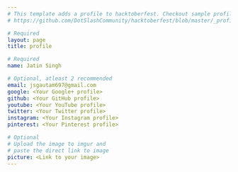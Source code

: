 ```yaml
---
# This template adds a profile to hacktoberfest. Checkout sample profile at
# https://github.com/DotSlashCommunity/hacktoberfest/blob/master/_profile/ksdme.md

# Required
layout: page
title: profile

# Required
name: Jatin Singh

# Optional, atleast 2 recommended
email: jsgautam697@gmail.com
google: <Your Google+ profile>
github: <Your GitHub profile> 
youtube: <Your YouTube profile>
twitter: <Your Twitter profile>
instagram: <Your Instagram profile>
pinterest: <Your Pinterest profile>

# Optional
# Upload the image to imgur and
# paste the direct link to image
picture: <Link to your image>
---
```

